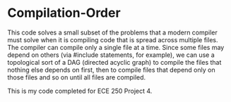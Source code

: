 # Compilation-Order
This code solves a small subset of the problems that a modern compiler must solve when it is compiling code that is spread across multiple files. The compiler can compile only a single file at a time. Since some files may depend on others (via #include statements, for example), we can use a topological sort of a DAG (directed acyclic graph) to compile the files that nothing else depends on first, then to compile files that depend only on those files and so on until all files are compiled. 

This is my code completed for ECE 250 Project 4.
